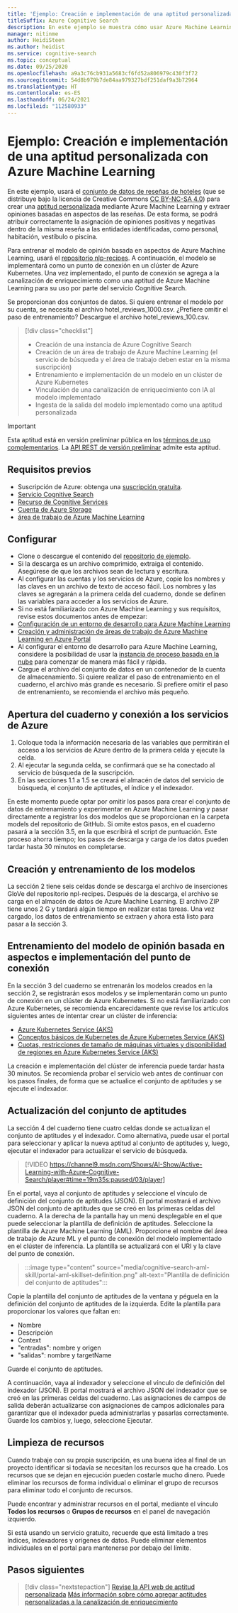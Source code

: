 ```yaml
---
title: 'Ejemplo: Creación e implementación de una aptitud personalizada con Azure Machine Learning'
titleSuffix: Azure Cognitive Search
description: En este ejemplo se muestra cómo usar Azure Machine Learning para compilar e implementar una aptitud personalizada para la canalización de enriquecimiento con IA de Azure Cognitive Search.
manager: nitinme
author: HeidiSteen
ms.author: heidist
ms.service: cognitive-search
ms.topic: conceptual
ms.date: 09/25/2020
ms.openlocfilehash: a9a3c76cb931a5683cf6fd52a806979c430f3f72
ms.sourcegitcommit: 54d8b979b7de84aa979327bdf251daf9a3b72964
ms.translationtype: HT
ms.contentlocale: es-ES
ms.lasthandoff: 06/24/2021
ms.locfileid: "112580933"
---
```

# <a name="example-build-and-deploy-a-custom-skill-with-azure-machine-learning"></a>Ejemplo: Creación e implementación de una aptitud personalizada con Azure Machine Learning 

En este ejemplo, usará el [conjunto de datos de reseñas de hoteles](https://www.kaggle.com/datafiniti/hotel-reviews) (que se distribuye bajo la licencia de Creative Commons [CC BY-NC-SA 4.0](https://creativecommons.org/licenses/by-nc-sa/4.0/legalcode.txt)) para crear una [aptitud personalizada](./cognitive-search-aml-skill.md) mediante Azure Machine Learning y extraer opiniones basadas en aspectos de las reseñas. De esta forma, se podrá atribuir correctamente la asignación de opiniones positivas y negativas dentro de la misma reseña a las entidades identificadas, como personal, habitación, vestíbulo o piscina.

Para entrenar el modelo de opinión basada en aspectos de Azure Machine Learning, usará el [repositorio nlp-recipes](https://github.com/microsoft/nlp-recipes/tree/master/examples/sentiment_analysis/absa). A continuación, el modelo se implementará como un punto de conexión en un clúster de Azure Kubernetes. Una vez implementado, el punto de conexión se agrega a la canalización de enriquecimiento como una aptitud de Azure Machine Learning para su uso por parte del servicio Cognitive Search.

Se proporcionan dos conjuntos de datos. Si quiere entrenar el modelo por su cuenta, se necesita el archivo hotel_reviews_1000.csv. ¿Prefiere omitir el paso de entrenamiento? Descargue el archivo hotel_reviews_100.csv.

> [!div class="checklist"]
> * Creación de una instancia de Azure Cognitive Search
> * Creación de un área de trabajo de Azure Machine Learning (el servicio de búsqueda y el área de trabajo deben estar en la misma suscripción)
> * Entrenamiento e implementación de un modelo en un clúster de Azure Kubernetes
> * Vinculación de una canalización de enriquecimiento con IA al modelo implementado
> * Ingesta de la salida del modelo implementado como una aptitud personalizada

> [!IMPORTANT] 
> Esta aptitud está en versión preliminar pública en los [términos de uso complementarios](https://azure.microsoft.com/support/legal/preview-supplemental-terms/). La [API REST de versión preliminar](/rest/api/searchservice/index-preview) admite esta aptitud.

## <a name="prerequisites"></a>Requisitos previos

* Suscripción de Azure: obtenga una [suscripción gratuita](https://azure.microsoft.com/free/?WT.mc_id=A261C142F).
* [Servicio Cognitive Search](./search-get-started-arm.md)
* [Recurso de Cognitive Services](../cognitive-services/cognitive-services-apis-create-account.md?tabs=multiservice%2cwindows)
* [Cuenta de Azure Storage](../storage/common/storage-account-create.md?tabs=azure-portal&toc=%2fazure%2fstorage%2fblobs%2ftoc.json)
* [área de trabajo de Azure Machine Learning](../machine-learning/how-to-manage-workspace.md)

## <a name="setup"></a>Configurar

* Clone o descargue el contenido del [repositorio de ejemplo](https://github.com/Azure-Samples/azure-search-python-samples/tree/master/AzureML-Custom-Skill).
* Si la descarga es un archivo comprimido, extraiga el contenido. Asegúrese de que los archivos sean de lectura y escritura.
* Al configurar las cuentas y los servicios de Azure, copie los nombres y las claves en un archivo de texto de acceso fácil. Los nombres y las claves se agregarán a la primera celda del cuaderno, donde se definen las variables para acceder a los servicios de Azure.
* Si no está familiarizado con Azure Machine Learning y sus requisitos, revise estos documentos antes de empezar:
 * [Configuración de un entorno de desarrollo para Azure Machine Learning](../machine-learning/how-to-configure-environment.md)
 * [Creación y administración de áreas de trabajo de Azure Machine Learning en Azure Portal](../machine-learning/how-to-manage-workspace.md)
 * Al configurar el entorno de desarrollo para Azure Machine Learning, considere la posibilidad de usar la [instancia de proceso basada en la nube](../machine-learning/how-to-configure-environment.md#compute-instance) para comenzar de manera más fácil y rápida.
* Cargue el archivo del conjunto de datos en un contenedor de la cuenta de almacenamiento. Si quiere realizar el paso de entrenamiento en el cuaderno, el archivo más grande es necesario. Si prefiere omitir el paso de entrenamiento, se recomienda el archivo más pequeño.

## <a name="open-notebook-and-connect-to-azure-services"></a>Apertura del cuaderno y conexión a los servicios de Azure

1. Coloque toda la información necesaria de las variables que permitirán el acceso a los servicios de Azure dentro de la primera celda y ejecute la celda.
1. Al ejecutar la segunda celda, se confirmará que se ha conectado al servicio de búsqueda de la suscripción.
1. En las secciones 1.1 a 1.5 se creará el almacén de datos del servicio de búsqueda, el conjunto de aptitudes, el índice y el indexador.

En este momento puede optar por omitir los pasos para crear el conjunto de datos de entrenamiento y experimentar en Azure Machine Learning y pasar directamente a registrar los dos modelos que se proporcionan en la carpeta models del repositorio de GitHub. Si omite estos pasos, en el cuaderno pasará a la sección 3.5, en la que escribirá el script de puntuación. Este proceso ahorra tiempo; los pasos de descarga y carga de los datos pueden tardar hasta 30 minutos en completarse.

## <a name="creating-and-training-the-models"></a>Creación y entrenamiento de los modelos

La sección 2 tiene seis celdas donde se descarga el archivo de inserciones GloVe del repositorio npl-recipes. Después de la descarga, el archivo se carga en el almacén de datos de Azure Machine Learning. El archivo ZIP tiene unos 2 G y tardará algún tiempo en realizar estas tareas. Una vez cargado, los datos de entrenamiento se extraen y ahora está listo para pasar a la sección 3.

## <a name="train-the-aspect-based-sentiment-model-and-deploy-your-endpoint"></a>Entrenamiento del modelo de opinión basada en aspectos e implementación del punto de conexión

En la sección 3 del cuaderno se entrenarán los modelos creados en la sección 2, se registrarán esos modelos y se implementarán como un punto de conexión en un clúster de Azure Kubernetes. Si no está familiarizado con Azure Kubernetes, se recomienda encarecidamente que revise los artículos siguientes antes de intentar crear un clúster de inferencia:

* [Azure Kubernetes Service (AKS)](../aks/intro-kubernetes.md)
* [Conceptos básicos de Kubernetes de Azure Kubernetes Service (AKS)](../aks/concepts-clusters-workloads.md)
* [Cuotas, restricciones de tamaño de máquinas virtuales y disponibilidad de regiones en Azure Kubernetes Service (AKS)](../aks/quotas-skus-regions.md)

La creación e implementación del clúster de inferencia puede tardar hasta 30 minutos. Se recomienda probar el servicio web antes de continuar con los pasos finales, de forma que se actualice el conjunto de aptitudes y se ejecute el indexador.

## <a name="update-the-skillset"></a>Actualización del conjunto de aptitudes

La sección 4 del cuaderno tiene cuatro celdas donde se actualizan el conjunto de aptitudes y el indexador. Como alternativa, puede usar el portal para seleccionar y aplicar la nueva aptitud al conjunto de aptitudes y, luego, ejecutar el indexador para actualizar el servicio de búsqueda.

> [!VIDEO https://channel9.msdn.com/Shows/AI-Show/Active-Learning-with-Azure-Cognitive-Search/player#time=19m35s:paused/03/player]

En el portal, vaya al conjunto de aptitudes y seleccione el vínculo de definición del conjunto de aptitudes (JSON). El portal mostrará el archivo JSON del conjunto de aptitudes que se creó en las primeras celdas del cuaderno. A la derecha de la pantalla hay un menú desplegable en el que puede seleccionar la plantilla de definición de aptitudes. Seleccione la plantilla de Azure Machine Learning (AML). Proporcione el nombre del área de trabajo de Azure ML y el punto de conexión del modelo implementado en el clúster de inferencia. La plantilla se actualizará con el URI y la clave del punto de conexión.

> :::image type="content" source="media/cognitive-search-aml-skill/portal-aml-skillset-definition.png" alt-text="Plantilla de definición del conjunto de aptitudes":::

Copie la plantilla del conjunto de aptitudes de la ventana y péguela en la definición del conjunto de aptitudes de la izquierda. Edite la plantilla para proporcionar los valores que faltan en:

* Nombre
* Descripción
* Context
* "entradas": nombre y origen
* "salidas": nombre y targetName

Guarde el conjunto de aptitudes.

A continuación, vaya al indexador y seleccione el vínculo de definición del indexador (JSON). El portal mostrará el archivo JSON del indexador que se creó en las primeras celdas del cuaderno. Las asignaciones de campos de salida deberán actualizarse con asignaciones de campos adicionales para garantizar que el indexador pueda administrarlas y pasarlas correctamente. Guarde los cambios y, luego, seleccione Ejecutar. 

## <a name="clean-up-resources"></a>Limpieza de recursos

Cuando trabaje con su propia suscripción, es una buena idea al final de un proyecto identificar si todavía se necesitan los recursos que ha creado. Los recursos que se dejan en ejecución pueden costarle mucho dinero. Puede eliminar los recursos de forma individual o eliminar el grupo de recursos para eliminar todo el conjunto de recursos.

Puede encontrar y administrar recursos en el portal, mediante el vínculo **Todos los recursos** o **Grupos de recursos** en el panel de navegación izquierdo.

Si está usando un servicio gratuito, recuerde que está limitado a tres índices, indexadores y orígenes de datos. Puede eliminar elementos individuales en el portal para mantenerse por debajo del límite.

## <a name="next-steps"></a>Pasos siguientes

> [!div class="nextstepaction"]
> [Revise la API web de aptitud personalizada](./cognitive-search-custom-skill-web-api.md)
> [Más información sobre cómo agregar aptitudes personalizadas a la canalización de enriquecimiento](./cognitive-search-custom-skill-interface.md)